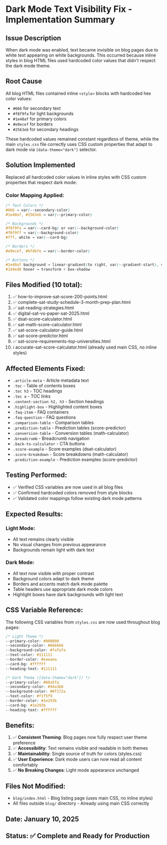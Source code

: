 # Dark Mode Text Visibility Fix - Implementation Summary

## Issue Description
When dark mode was enabled, text became invisible on blog pages due to white text appearing on white backgrounds. This occurred because inline styles in blog HTML files used hardcoded color values that didn't respect the dark mode theme.

## Root Cause
All blog HTML files contained inline `<style>` blocks with hardcoded hex color values:
- `#666` for secondary text
- `#f8f9fa` for light backgrounds  
- `#1e40af` for primary colors
- `#e9ecef` for borders
- `#2563eb` for secondary headings

These hardcoded values remained constant regardless of theme, while the main `styles.css` file correctly uses CSS custom properties that adapt to dark mode via `[data-theme="dark"]` selector.

## Solution Implemented
Replaced all hardcoded color values in inline styles with CSS custom properties that respect dark mode:

### Color Mapping Applied:
```css
/* Text Colors */
#666 → var(--secondary-color)
#1e40af, #2563eb → var(--primary-color)

/* Backgrounds */
#f8f9fa → var(--card-bg) or var(--background-color)
#f0f9ff → var(--background-color)
#fff, white → var(--card-bg)

/* Borders */
#e9ecef, #bfdbfe → var(--border-color)

/* Buttons */
#1e40af background → linear-gradient(to right, var(--gradient-start), var(--gradient-end))
#1d4ed8 hover → transform + box-shadow
```

## Files Modified (10 total):
1. ✅ how-to-improve-sat-score-200-points.html
2. ✅ complete-sat-study-schedule-3-month-prep-plan.html
3. ✅ sat-reading-strategies.html
4. ✅ digital-sat-vs-paper-sat-2025.html
5. ✅ dsat-score-calculator.html
6. ✅ sat-math-score-calculator.html
7. ✅ sat-score-calculator-guide.html
8. ✅ sat-score-predictor.html
9. ✅ sat-score-requirements-top-universities.html
10. ℹ️ accurate-sat-score-calculator.html (already used main CSS, no inline styles)

## Affected Elements Fixed:
- `.article-meta` - Article metadata text
- `.toc` - Table of contents boxes
- `.toc h3` - TOC headings
- `.toc a` - TOC links
- `.content-section h2, h3` - Section headings
- `.highlight-box` - Highlighted content boxes
- `.faq-item` - FAQ containers
- `.faq-question` - FAQ questions
- `.comparison-table` - Comparison tables
- `.prediction-table` - Prediction tables (score-predictor)
- `.conversion-table` - Conversion tables (math-calculator)
- `.breadcrumb` - Breadcrumb navigation
- `.back-to-calculator` - CTA buttons
- `.score-example` - Score examples (dsat-calculator)
- `.score-breakdown` - Score breakdowns (math-calculator)
- `.prediction-example` - Prediction examples (score-predictor)

## Testing Performed:
- ✅ Verified CSS variables are now used in all blog files
- ✅ Confirmed hardcoded colors removed from style blocks
- ✅ Validated color mappings follow existing dark mode patterns

## Expected Results:
### Light Mode:
- All text remains clearly visible
- No visual changes from previous appearance
- Backgrounds remain light with dark text

### Dark Mode:
- All text now visible with proper contrast
- Background colors adapt to dark theme
- Borders and accents match dark mode palette
- Table headers use appropriate dark mode colors
- Highlight boxes have dark backgrounds with light text

## CSS Variable Reference:
The following CSS variables from `styles.css` are now used throughout blog pages:

```css
/* Light Theme */
--primary-color: #000000
--secondary-color: #666666
--background-color: #fafafa
--text-color: #111111
--border-color: #eaeaea
--card-bg: #ffffff
--heading-text: #111111

/* Dark Theme ([data-theme="dark"]) */
--primary-color: #60a5fa
--secondary-color: #94a3b8
--background-color: #0f172a
--text-color: #f1f5f9
--border-color: #1e293b
--card-bg: #1e293b
--heading-text: #ffffff
```

## Benefits:
1. ✅ **Consistent Theming**: Blog pages now fully respect user theme preference
2. ✅ **Accessibility**: Text remains visible and readable in both themes
3. ✅ **Maintainability**: Single source of truth for colors (styles.css)
4. ✅ **User Experience**: Dark mode users can now read all content comfortably
5. ✅ **No Breaking Changes**: Light mode appearance unchanged

## Files Not Modified:
- `blog/index.html` - Blog listing page (uses main CSS, no inline styles)
- All files outside `blog/` directory - Already using main CSS correctly

## Date: January 10, 2025
## Status: ✅ Complete and Ready for Production
